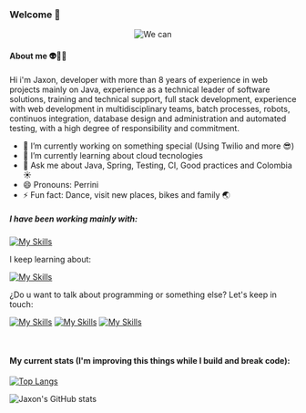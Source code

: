 ### Welcome 👋

<p align="center">
  <img src="https://media.giphy.com/media/fwbZnTftCXVocKzfxR/giphy.gif" alt="We can" />
</p>

#### About me 👽🦄✨

Hi i'm Jaxon, developer with more than 8 years of experience in web projects mainly on Java, experience as a technical leader of software solutions, training and technical support, full stack development, experience with web development in multidisciplinary teams, batch processes, robots, continuos integration, database design and administration and automated testing, with a high degree of responsibility and commitment.

- 🔭 I’m currently working on something special (Using Twilio and more 😎)
- 🌱 I’m currently learning about cloud tecnologies
- 💬 Ask me about Java, Spring, Testing, CI, Good practices and Colombia ☀️
- 😄 Pronouns: Perrini
- ⚡ Fun fact: Dance, visit new places, bikes and family 🌏 

##### I have been working mainly with:

[![My Skills](https://skillicons.dev/icons?i=js,html,css,bootstrap,angular,react,jquery,java,spring,scala,kubernetes,jenkins,graphql,firebase,mysql,mongodb,postgres,docker)](https://github.com/jaxonjma)

I keep learning about:

[![My Skills](https://skillicons.dev/icons?i=aws,azure,kubernetes,py,nodejs,vue)](https://github.com/jaxonjma)

¿Do u want to talk about programming or something else? Let's keep in touch:

[![My Skills](https://skillicons.dev/icons?i=linkedin)](https://www.linkedin.com/in/jaxon-julian-munoz-avendano/)
[![My Skills](https://skillicons.dev/icons?i=stackoverflow)](https://stackoverflow.com/users/5870012/jaxonjma)
[![My Skills](https://skillicons.dev/icons?i=instagram)](https://www.instagram.com/jaxon.julian/)

&emsp;

#### My current stats (I'm improving this things while I build and break code): 

[![Top Langs](https://github-readme-stats.vercel.app/api/top-langs/?username=jaxonjma&layout=compact)](https://github.com/anuraghazra/github-readme-stats)

![Jaxon's GitHub stats](https://github-readme-stats.vercel.app/api?username=jaxonjma&show_icons=true&theme=radical)


